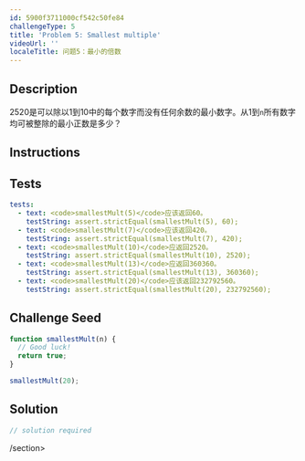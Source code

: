 ```yaml
---
id: 5900f3711000cf542c50fe84
challengeType: 5
title: 'Problem 5: Smallest multiple'
videoUrl: ''
localeTitle: 问题5：最小的倍数
---
```


## Description
<section id="description"> 2520是可以除以1到10中的每个数字而没有任何余数的最小数字。从1到<code>n</code>所有数字均可被整除的最小正数是多少？ </section>

## Instructions
<section id="instructions">
</section>

## Tests
<section id='tests'>

```yml
tests:
  - text: <code>smallestMult(5)</code>应该返回60。
    testString: assert.strictEqual(smallestMult(5), 60);
  - text: <code>smallestMult(7)</code>应该返回420。
    testString: assert.strictEqual(smallestMult(7), 420);
  - text: <code>smallestMult(10)</code>应返回2520。
    testString: assert.strictEqual(smallestMult(10), 2520);
  - text: <code>smallestMult(13)</code>应返回360360。
    testString: assert.strictEqual(smallestMult(13), 360360);
  - text: <code>smallestMult(20)</code>应该返回232792560。
    testString: assert.strictEqual(smallestMult(20), 232792560);

```

</section>

## Challenge Seed
<section id='challengeSeed'>

<div id='js-seed'>

```js
function smallestMult(n) {
  // Good luck!
  return true;
}

smallestMult(20);

```

</div>



</section>

## Solution
<section id='solution'>

```js
// solution required
```

/section>
